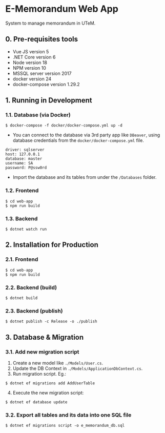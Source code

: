 # E-Memorandum Web App
System to manage memorandum in UTeM.

## 0. Pre-requisites tools
- Vue JS version 5
- .NET Core version 6
- Node version 18
- NPM version 10
- MSSQL server version 2017
- docker version 24
- docker-compose version 1.29.2

## 1. Running in Development

### 1.1. Database (via Docker)
```
$ docker-compose -f docker/docker-compose.yml up -d
```
- You can connect to the database via 3rd party app like `DBeaver`, using database credentials from the `docker/docker-compose.yml` file.
```
driver: sqlserver
host: 127.0.0.1
database: master
username: SA
password: P@ssw0rd
```
- Import the database and its tables from under the `/Databases` folder.

### 1.2. Frontend
```
$ cd web-app
$ npm run build
```

### 1.3. Backend
```
$ dotnet watch run
```

## 2. Installation for Production

### 2.1. Frontend
```
$ cd web-app
$ npm run build
```

### 2.2. Backend (build)
```
$ dotnet build
```

### 2.3. Backend (publish)
```
$ dotnet publish -c Release -o ./publish
```

## 3. Database & Migration

### 3.1. Add new migration script
1. Create a new model like `./Models/User.cs`.
2. Update the DB Context in `./Models/ApplicationDbContext.cs`.
3. Run migration script. Eg.:
```
$ dotnet ef migrations add AddUserTable
```
4. Execute the new migration script:
```
$ dotnet ef database update
```

### 3.2. Export all tables and its data into one SQL file
```
$ dotnet ef migrations script -o e_memorandum_db.sql
```